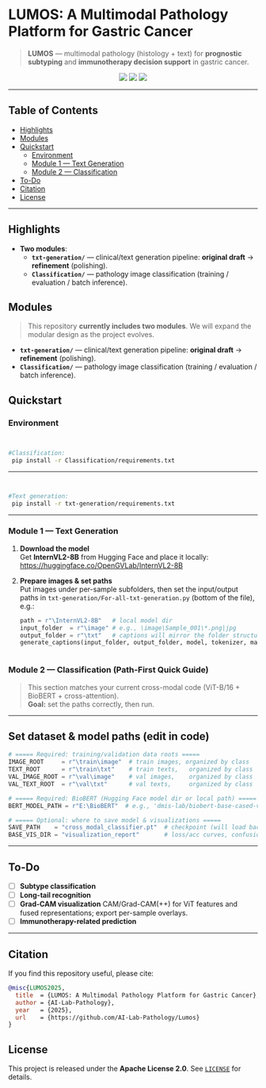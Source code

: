 # LUMOS: A Multimodal Pathology Platform for Gastric Cancer
> **LUMOS** — multimodal pathology (histology + text) for **prognostic subtyping** and **immunotherapy decision support** in gastric cancer.

<p align="center">
  <img src="https://img.shields.io/badge/python-3.9%2B-blue" />
  <img src="https://img.shields.io/badge/pytorch-%E2%89%A51.12-orange" />
  <img src="https://img.shields.io/badge/license-Apache--2.0-green" />
</p>


---

## Table of Contents
- [Highlights](#highlights)
- [Modules](#modules)
- [Quickstart](#quickstart)
  - [Environment](#environment)
  - [Module 1 — Text Generation](#module-1--text-generation)
  - [Module 2 — Classification](#module-2--classification)
- [To-Do](#to-do)
- [Citation](#citation)
- [License](#license)

---

## Highlights
- **Two modules**:
  - **`txt-generation/`** — clinical/text generation pipeline: **original draft** → **refinement** (polishing).
  - **`Classification/`** — pathology image classification (training / evaluation / batch inference).
  


## Modules

> This repository **currently includes two modules**. We will expand the modular design as the project evolves.
- **`txt-generation/`** — clinical/text generation pipeline: **original draft** → **refinement** (polishing).
- **`Classification/`** — pathology image classification (training / evaluation / batch inference).






## Quickstart

### Environment

```bash


#Classification:
 pip install -r Classification/requirements.txt

```

---
```bash


#Text generation:
 pip install -r txt-generation/requirements.txt
```

---




### Module 1 — Text Generation 

1) **Download the model**  
   Get **InternVL2-8B** from Hugging Face and place it locally:  
   https://huggingface.co/OpenGVLab/InternVL2-8B

2) **Prepare images & set paths**  
   Put images under per-sample subfolders, then set the input/output paths in
   `txt-generation/For-all-txt-generation.py` (bottom of the file), e.g.:
   ```python
   path = r"\InternVL2-8B"   # local model dir
   input_folder  = r"\image" # e.g., \image\Sample_001\*.png|jpg
   output_folder = r"\txt"   # captions will mirror the folder structure
   generate_captions(input_folder, output_folder, model, tokenizer, max_num=12)



### Module 2 — Classification (Path-First Quick Guide)

> This section matches your current cross-modal code (ViT-B/16 + BioBERT + cross-attention).  
> **Goal:** set the paths correctly, then run.

---

##  Set dataset & model paths (edit in code)

```python
# ===== Required: training/validation data roots =====
IMAGE_ROOT     = r"\train\image"  # train images, organized by class
TEXT_ROOT      = r"\train\txt"    # train texts,   organized by class
VAL_IMAGE_ROOT = r"\val\image"    # val images,    organized by class
VAL_TEXT_ROOT  = r"\val\txt"      # val texts,     organized by class

# ===== Required: BioBERT (Hugging Face model dir or local path) =====
BERT_MODEL_PATH = r"E:\BioBERT"  # e.g., 'dmis-lab/biobert-base-cased-v1.1' if using HF cache

# ===== Optional: where to save model & visualizations =====
SAVE_PATH    = "cross_modal_classifier.pt"  # checkpoint (will load backbone weights if exists)
BASE_VIS_DIR = "visualization_report"       # loss/acc curves, confusion matrix, t-SNE, peak PDFs

```



---

## To-Do
* [ ] **Subtype classification**
* [ ] **Long-tail recognition**
* [ ] **Grad-CAM visualization**
  CAM/Grad-CAM(++) for ViT features and fused representations; export per-sample overlays.
* [ ] **Immunotherapy-related prediction**

---




## Citation

If you find this repository useful, please cite:

```bibtex
@misc{LUMOS2025,
  title  = {LUMOS: A Multimodal Pathology Platform for Gastric Cancer},
  author = {AI-Lab-Pathology},
  year   = {2025},
  url    = {https://github.com/AI-Lab-Pathology/Lumos}
}
```




## License

This project is released under the **Apache License 2.0**.
See [`LICENSE`](./LICENSE) for details.


